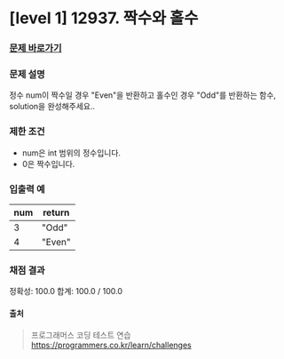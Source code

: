# [level 1] 12937. 짝수와 홀수 

### [문제 바로가기](https://school.programmers.co.kr/learn/courses/30/lessons/12937)

### 문제 설명
정수 num이 짝수일 경우 "Even"을 반환하고 홀수인 경우 "Odd"를 반환하는 함수, solution을 완성해주세요..

### 제한 조건
- num은 int 범위의 정수입니다.
- 0은 짝수입니다.

### 입출력 예
| num	| return |
| --- | ---- |
| 3	 | "Odd" |
| 4 |	"Even" |

### 채점 결과
정확성: 100.0
합계: 100.0 / 100.0

#### 출처
> 프로그래머스 코딩 테스트 연습 
> https://programmers.co.kr/learn/challenges